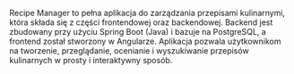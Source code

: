 Recipe Manager to pełna aplikacja do zarządzania przepisami kulinarnymi, która składa się z części frontendowej oraz backendowej.
Backend jest zbudowany przy użyciu Spring Boot (Java) i bazuje na PostgreSQL, a frontend został stworzony w Angularze.
Aplikacja pozwala użytkownikom na tworzenie, przeglądanie, ocenianie i wyszukiwanie przepisów kulinarnych w prosty i interaktywny sposób.
